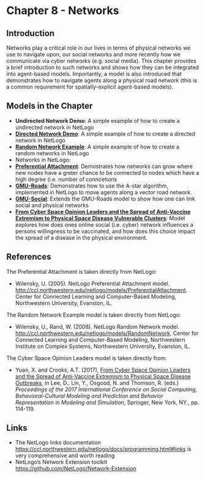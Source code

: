 # Chapter 8 - Networks


## Introduction

Networks play a critical role in our lives in terms of physical networks we use to navigate upon, our social networks and more recently how we communicate via cyber networks (e.g. social media). This chapter provides a brief introduction to such networks and shows how they can be integrated into agent-based models. Importantly, a model is also introduced that demonstrates how to navigate agents along a physical road network (this is a common requirement for spatially-explicit agent-based models). 

## Models in the Chapter

* **Undirected Network Demo**: A simple example of how to create a undirected network in NetLogo
* **[Directed Network Demo](Models)**: A simple example of how to create a directed network in NetLogo
* **[Random Network Example](Models)**: A simple example of how to create a random networks in NetLogo
* Networks in NetLogo:
* **[Preferential Attachment](Models)**: Demostrates how networks can grow where new nodes have a greter chance to be connected to nodes which have a high degree (i.e. number of conncetions
* **[GMU-Roads](Models/GMU-Roads)**: Demonstrates how to use the A-star algorithm, implemented in NetLogo to move agents along a vector road network.
* **[GMU-Social](Models/GMU-Social])**: Extends the GMU-Roads model to show how one can link social and physical networks 
* **[From Cyber Space Opinion Leaders and the Spread of Anti-Vaccine Extremism to Physical Space Disease Vulnerable Clusters](Models)**: Model explores how does ones online social (i.e. cyber) network influences a persons willingness to be vaccinated, and how does this choice impact the spread of a disease in the physical environment.

## References

The Preferential Attachment is taken directly from NetLogo:

* Wilensky, U. (2005). NetLogo Preferential Attachment model. <http://ccl.northwestern.edu/netlogo/models/PreferentialAttachment>. Center for Connected Learning and Computer-Based Modeling, Northwestern University, Evanston, IL.

The Random Network Example model is taken directly from NetLogo:

* Wilensky, U., Rand, W. (2008). NetLogo Random Network model. <http://ccl.northwestern.edu/netlogo/models/RandomNetwork>. Center for Connected Learning and Computer-Based Modeling, Northwestern Institute on Complex Systems, Northwestern University, Evanston, IL.

The Cyber Space Opinion Leaders model is taken directly from:

* Yuan, X. and Crooks, A.T. (2017), [From Cyber Space Opinion Leaders and the Spread of Anti-Vaccine Extremism to Physical Space Disease Outbreaks](https://link.springer.com/chapter/10.1007/978-3-319-60240-0_14), in Lee, D., Lin, Y., Osgood, N. and Thomson, R. (eds.) *Proceedings of the 2017 International Conference on Social Computing, Behavioral-Cultural Modeling and Prediction and Behavior Representation in Modeling and Simulation*, Springer, New York, NY., pp. 114-119.

## Links

* The NetLogo links documentation <https://ccl.northwestern.edu/netlogo/docs/programming.html#links> is very comprehensive and worth reading
* NetLogo’s Network Extension toolkit <https://github.com/NetLogo/Network-Extension>